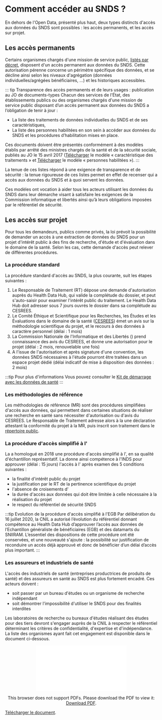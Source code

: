 # Comment accéder au SNDS ?
<!-- SPDX-License-Identifier: MPL-2.0 -->

En dehors de l'Open Data, présenté plus haut, deux types distincts d'accès aux données du SNDS sont possibles : les accès permanents, et les accès sur projet.

## Les accès permanents

Certains organismes chargés d'une mission de service public, [listés par décret](https://www.legifrance.gouv.fr/affichTexte.do?cidTexte=JORFTEXT000033702840&categorieLien=id), disposent d'un accès permanent aux données du SNDS.
Cette autorisation pérenne concerne un périmètre spécifique des données, et se décline ainsi selon les niveaux d'agrégation (données individuelles/agrégées bénéficiaires, …) et les historiques accessibles.

::: tip Transparence des accès permanents et de leurs usages : publication au JO de documents-types
Chacun des services de l'État, des établissements publics ou des organismes chargés d'une mission de service public disposant d’un accès permanent aux données du SNDS a l’obligation de tenir à jour :

- La liste des traitements de données individuelles du SNDS et de ses caractéristiques,
- La liste des personnes habilitées en son sein à accéder aux données du SNDS et les procédures d’habilitation mises en place.

Ces documents doivent être présentés conformément à des modèles établis par arrêté des ministres chargés de la santé et de la sécurité sociale, publiés au JO le 15 avril 2017 ([Télécharger](../files/HDH/modele_caracteristiques_des_traitements.doc) le modèle « caractéristique des traitements » et [Télécharger](../files/HDH/modele_habilitation.doc) le modèle « personnes habilitées »).
:::

La tenue de ces listes répond à une exigence de transparence et de sécurité : la tenue rigoureuse de ces listes permet en effet de recenser qui a accès aux données du SNDS et à quoi servent les données.

Ces modèles ont vocation à aider tous les acteurs utilisant les données du SNDS dans leur démarche visant à satisfaire les exigences de la Commission informatique et libertés ainsi qu’à leurs obligations imposées par le référentiel de sécurité.

## Les accès sur projet

Pour tous les demandeurs, publics comme privés, la loi prévoit la possibilité de demander un accès à une extraction de données du SNDS pour un projet d'intérêt public à des fins de recherche, d'étude et d'évaluation dans le domaine de la santé.
Selon les cas, cette demande d'accès peut relever de différentes procédures.

### La procédure standard

La procédure standard d'accès au SNDS, la plus courante, suit les étapes suivantes :

1. Le Responsable de Traitement (RT) dépose une demande d'autorisation auprès du Health Data Hub, qui valide la complétude du dossier, et peut s'auto-saisir pour examiner l'intérêt public du traitement.  Le Health Data Hub doit adresser sous 7 jours ouvrés le dossier dans sa complétude au CESREES.
2. Le Comité Éthique et Scientifique pour les Recherches, les Études et les Évaluations dans le domaine de la santé ([CESREES](https://www.health-data-hub.fr/page/le-cesrees)) émet un avis sur la méthodologie scientifique du projet, et le recours à des données à caractère personnel (délai : 1 mois)
3. La Commission Nationale de l'Informatique et des Libertés (<PreviewPage text="CNIL" link="../glossaire/CNIL.html" />) prend connaissance des avis du CESREES, et donne une autorisation pour le projet (délai : 2 mois, renouvelable une fois)
4. A l'issue de l'autorisation <PreviewPage text="CNIL" link="../glossaire/CNIL.html" /> et après signature d'une convention, les données SNDS nécessaires à l'étude pourront être traitées dans un espace projet dédié (délai indicatif de mise à disposition des données : 2 mois)

:::tip Pour plus d'informations
Vous pouvez consulter le [Kit de démarrage avec les données de santé](../formation_snds/starter_kit.md)
:::

### Les méthodologies de référence

Les méthodologies de référence (MR) sont des procédures simplifiées d'accès aux données, qui permettent dans certaines situations de réaliser une recherche en santé sans nécessiter d'autorisation <PreviewPage text="CNIL" link="../glossaire/CNIL.html" /> ou d'avis du CESREES.
Le Responsable de Traitement adresse alors à la <PreviewPage text="CNIL" link="../glossaire/CNIL.html" /> une déclaration attestant la conformité du projet à la MR, puis inscrit son traitement dans le [répertoire public](https://www.health-data-hub.fr/projets).

### La procédure d'accès simplifié à l'<PreviewPage text="EGB" link="../glossaire/EGB.html" />

La <PreviewPage text="CNIL" link="../glossaire/CNIL.html" /> a homologué en 2018 une procédure d'accès simplifié à l'<PreviewPage text="EGB" link="../glossaire/EGB.html" />, en sa qualité d'échantillon représentatif.
La <PreviewPage text="CNIL" link="../glossaire/CNIL.html" /> donne ainsi compétence à l'INDS pour approuver (délai : 15 jours) l'accès à l'<PreviewPage text="EGB" link="../glossaire/EGB.html" /> après examen des 5 conditions suivantes :

- la finalité d'intérêt public du projet
- la justification par le RT de la pertinence scientifique du projet
- l'absence de croisements d'<PreviewPage text="identifiants potentiels" link="../glossaire/IdPotentiels.html" />
- la durée d'accès aux données qui doit être limitée à celle nécessaire à la réalisation du projet
- le respect du référentiel de sécurité SNDS

:::tip Evolution de la procédure d'accès simplifié à l'EGB
Par délibération du 16 juillet 2020, la CNIL a autorisé l’évolution du référentiel donnant compétence au Health Data Hub d’approuver l’accès aux données de l’Echantillon généraliste de bénéficiaires (EGB) et des datamarts du SNIIRAM.
L’essentiel des dispositions de cette procédure ont été conservées, et une nouveauté s'ajoute : la possibilité sur justification de reconduire un accès déjà approuvé et donc de bénéficier d’un délai d’accès plus important.
:::


### Les assureurs et industriels de santé

L'accès des industriels de santé (entreprises productrices de produits de santé) et des assureurs en santé au SNDS est plus fortement encadré.
Ces acteurs doivent :

- soit passer par un bureau d'études ou un organisme de recherche indépendant
- soit démontrer l'impossibilité d'utiliser le SNDS pour des finalités interdites

Les laboratoires de recherche ou bureaux d'études réalisant des études pour des tiers devront s'engager auprès de la CNIL à respecter le référentiel déterminant les critères de confidentialité, d'expertise et d'indépendance. 
La liste des organismes ayant fait cet engagement est disponible dans le document ci-dessous. 

<p style="text-align: center;">
<object data="../files/INDS/Engagement_de_conformite_au_reférentiel_au_05-03-20.pdf" type="application/pdf" width="500px" height="450px">
    <embed src="../files/INDS/Engagement_de_conformite_au_reférentiel_au_05-03-20.pdf" type="application/pdf">
        <p>This browser does not support PDFs. Please download the PDF to view it: <a href="../files/INDS/Engagement_de_conformite_au_reférentiel_au_05-03-20.pdf">Download PDF</a>.</p>
    </embed>
</object>
</p>

[Télécharger le document](../files/INDS/Engagement_de_conformite_au_reférentiel_au_05-03-20.pdf).
